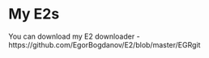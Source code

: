 <h1>My E2s</h1>
You can download my E2 downloader - https://github.com/EgorBogdanov/E2/blob/master/EGRgit
